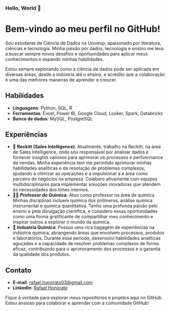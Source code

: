 ### Hello, World 👋

<!--
**rafaelhonorato03/rafaelhonorato03** is a ✨ _special_ ✨ repository because its `README.md` (this file) appears on your GitHub profile.

Here are some ideas to get you started:

- 🔭 I’m currently working on ...
- 🌱 I’m currently learning ...
- 👯 I’m looking to collaborate on ...
- 🤔 I’m looking for help with ...
- 💬 Ask me about ...
- 📫 How to reach me: ...
- 😄 Pronouns: ...
- ⚡ Fun fact: ...
-->

# Bem-vindo ao meu perfil no GitHub!

Sou estudante de Ciência de Dados na Univesp, apaixonado por literatura, ciências e tecnologia. Minha paixão por dados, tecnologia e ensino me leva a buscar sempre novos desafios e oportunidades para aplicar meus conhecimentos e expandir minhas habilidades.

Estou sempre explorando como a ciência de dados pode ser aplicada em diversas áreas, desde a indústria até o ensino, e acredito que a colaboração é uma das melhores maneiras de aprender e crescer.

## Habilidades

- **Linguagens**: Python, SQL, R
- **Ferramentas**: Excel, Power BI, Google Cloud, Looker, Spark, Databricks
- **Banco de dados**: MySQL, PostgreSQL

## Experiências

- 🧪 **Reckitt (Sales Intelligence)**: Atualmente, trabalho na Reckitt, na área de Sales Intelligence, onde sou responsável por analisar dados e fornecer insights valiosos para aprimorar os processos e perfonrmance de vendas. Minha experiência tem me permitido aprimorar minhas habilidades analíticas e de resolução de problemas complexos, ajudando a otimizar as operações e a impulsionar a a área como parceiro de negócios na empresa. Colaboro ativamente com equipes multidisciplinares para implementar soluções inovadoras que atendem às necessidades dos times internos.
- 👨‍🔬 **Professor de Química**: Atuo como professor na área de química. Minhas disciplinas incluem química dos polímeros, análise química instrumental e química quantitativa. Tenho uma profunda paixão pelo ensino e pela divulgação científica, e considero essas oportunidades como uma forma gratificante de compartilhar meu conhecimento e inspirar outros a explorar o mundo da química.
- 🧪 **Industria Química**: Possuo uma rica bagagem de experiências na indústria química, abrangendo áreas que envolvem processos, produtos e laboratórios. Durante esse período, desenvolvi habilidades analíticas aguçadas e a capacidade de resolver problemas complexos de forma eficaz, contribuindo para o aprimoramento dos processos e a garantia da qualidade dos produtos.

## Contato

- **E-mail**: [rafael.honorato03@gmail.com](mailto:rafael.honorato03@gmail.com)
- **LinkedIn**: [Rafael Honorato](https://www.linkedin.com/in/rafael-honorato-06393573/)

Fique à vontade para explorar meus repositórios e projetos aqui no GitHub. Estou ansioso para colaborar e aprender com a comunidade GitHub!

